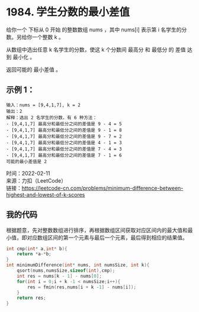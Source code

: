# 1984. 学生分数的最小差值
给你一个 下标从 0 开始 的整数数组 nums ，其中 nums[i] 表示第 i 名学生的分数。另给你一个整数 k 。

从数组中选出任意 k 名学生的分数，使这 k 个分数间 最高分 和 最低分 的 差值 达到 最小化 。

返回可能的 最小差值 。

## 示例 1：

```
输入：nums = [9,4,1,7], k = 2
输出：2
解释：选出 2 名学生的分数，有 6 种方法：
- [9,4,1,7] 最高分和最低分之间的差值是 9 - 4 = 5
- [9,4,1,7] 最高分和最低分之间的差值是 9 - 1 = 8
- [9,4,1,7] 最高分和最低分之间的差值是 9 - 7 = 2
- [9,4,1,7] 最高分和最低分之间的差值是 4 - 1 = 3
- [9,4,1,7] 最高分和最低分之间的差值是 7 - 4 = 3
- [9,4,1,7] 最高分和最低分之间的差值是 7 - 1 = 6
可能的最小差值是 2
```
时间：2022-02-11  
来源：力扣（LeetCode）  
链接：https://leetcode-cn.com/problems/minimum-difference-between-highest-and-lowest-of-k-scores

## 我的代码
根据题意，先对整数数组进行排序，再根据数组区间获取对应区间内的最大值和最小值，即对应数组区间的第一个元素与最后一个元素，最后得到相应的结果值。
```C
int cmp(int* a,int* b){
    return *a-*b;
}
int minimumDifference(int* nums, int numsSize, int k){
    qsort(nums,numsSize,sizeof(int),cmp);
    int res = nums[k - 1] - nums[0];
    for(int i = 0;i + k -1 < numsSize;i++){
        res = fmin(res,nums[i + k -1] - nums[i]);
    }
    return res;
}
```
